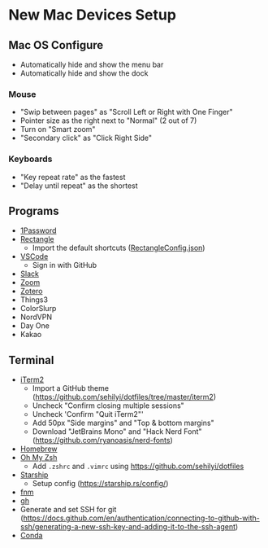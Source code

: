 # New Mac Devices Setup

## Mac OS Configure

- Automatically hide and show the menu bar
- Automatically hide and show the dock

### Mouse

- "Swip between pages" as "Scroll Left or Right with One Finger"
- Pointer size as the right next to "Normal" (2 out of 7)
- Turn on "Smart zoom"
- "Secondary click" as "Click Right Side"

### Keyboards

- "Key repeat rate" as the fastest
- "Delay until repeat" as the shortest

## Programs

- [1Password](https://1password.com/)
- [Rectangle](https://rectangleapp.com/)
  - Import the default shortcuts ([RectangleConfig.json](./RectangleConfig.json))
- [VSCode](https://code.visualstudio.com/)
  - Sign in with GitHub
- [Slack](https://slack.com/downloads/mac)
- [Zoom](https://zoom.us/download)
- [Zotero](https://www.zotero.org/download/)
- Things3
- ColorSlurp
- NordVPN
- Day One
- Kakao

## Terminal

- [iTerm2](https://iterm2.com/downloads.html)
  - Import a GitHub theme (https://github.com/sehilyi/dotfiles/tree/master/iterm2)
  - Uncheck "Confirm closing multiple sessions"
  - Uncheck 'Confirm "Quit iTerm2"'
  - Add 50px "Side margins" and "Top & bottom margins"
  - Download "JetBrains Mono" and "Hack Nerd Font" (https://github.com/ryanoasis/nerd-fonts)
- [Homebrew](https://brew.sh/)
- [Oh My Zsh](https://ohmyz.sh/#install)
  - Add `.zshrc` and `.vimrc` using https://github.com/sehilyi/dotfiles
- [Starship](https://starship.rs/guide/#%F0%9F%9A%80-installation)
  - Setup config (https://starship.rs/config/)
- [fnm](https://github.com/Schniz/fnm)
- [gh](https://cli.github.com/)
- Generate and set SSH for git (https://docs.github.com/en/authentication/connecting-to-github-with-ssh/generating-a-new-ssh-key-and-adding-it-to-the-ssh-agent)
- [Conda](https://www.anaconda.com/download/)


